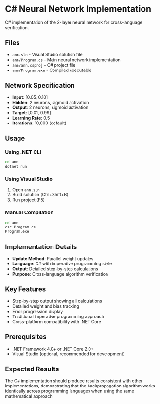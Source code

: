 # C# Neural Network Implementation

C# implementation of the 2-layer neural network for cross-language verification.

## Files

- `ann.sln` - Visual Studio solution file
- `ann/Program.cs` - Main neural network implementation
- `ann/ann.csproj` - C# project file
- `ann/Program.exe` - Compiled executable

## Network Specification

- **Input**: [0.05, 0.10]
- **Hidden**: 2 neurons, sigmoid activation
- **Output**: 2 neurons, sigmoid activation
- **Target**: [0.01, 0.99]
- **Learning Rate**: 0.5
- **Iterations**: 10,000 (default)

## Usage

### Using .NET CLI
```bash
cd ann
dotnet run
```

### Using Visual Studio
1. Open `ann.sln`
2. Build solution (Ctrl+Shift+B)
3. Run project (F5)

### Manual Compilation
```bash
cd ann
csc Program.cs
Program.exe
```

## Implementation Details

- **Update Method**: Parallel weight updates
- **Language**: C# with imperative programming style
- **Output**: Detailed step-by-step calculations
- **Purpose**: Cross-language algorithm verification

## Key Features

- Step-by-step output showing all calculations
- Detailed weight and bias tracking
- Error progression display
- Traditional imperative programming approach
- Cross-platform compatibility with .NET Core

## Prerequisites

- .NET Framework 4.0+ or .NET Core 2.0+
- Visual Studio (optional, recommended for development)

## Expected Results

The C# implementation should produce results consistent with other implementations, demonstrating that the backpropagation algorithm works identically across programming languages when using the same mathematical approach.